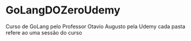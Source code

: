 # GoLangDOZeroUdemy
Curso de GoLang pelo Professor Otavio Augusto pela Udemy
cada pasta refere ao uma sessão do curso